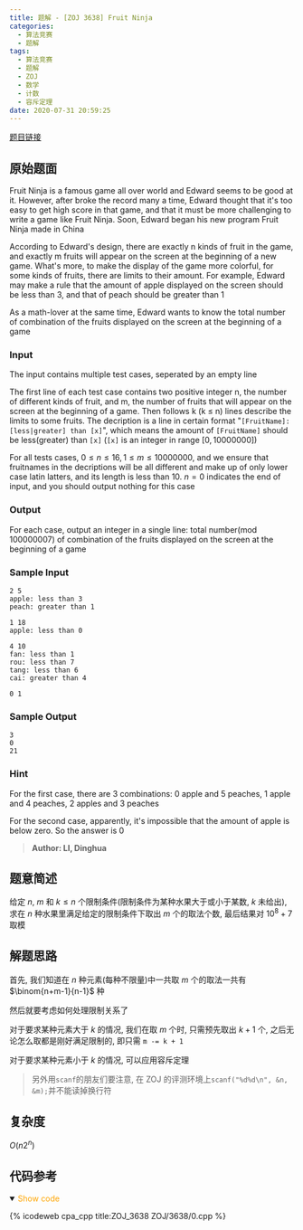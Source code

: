 ```yaml
---
title: 题解 - [ZOJ 3638] Fruit Ninja
categories:
  - 算法竞赛
  - 题解
tags:
  - 算法竞赛
  - 题解
  - ZOJ
  - 数学
  - 计数
  - 容斥定理
date: 2020-07-31 20:59:25
---
```


[题目链接](https://zoj.pintia.cn/problem-sets/91827364500/problems/91827369305)

<!-- more -->

## 原始题面

Fruit Ninja is a famous game all over world and Edward seems to be good at it. However, after broke the record many a time, Edward thought that it's too easy to get high score in that game, and that it must be more challenging to write a game like Fruit Ninja. Soon, Edward began his new program Fruit Ninja made in China

According to Edward's design, there are exactly n kinds of fruit in the game, and exactly m fruits will appear on the screen at the beginning of a new game. What's more, to make the display of the game more colorful, for some kinds of fruits, there are limits to their amount. For example, Edward may make a rule that the amount of apple displayed on the screen should be less than $3$, and that of peach should be greater than $1$

As a math-lover at the same time, Edward wants to know the total number of combination of the fruits displayed on the screen at the beginning of a game

### Input

The input contains multiple test cases, seperated by an empty line

The first line of each test case contains two positive integer n, the number of different kinds of fruit, and m, the number of fruits that will appear on the screen at the beginning of a game. Then follows k (k ≤ n) lines describe the limits to some fruits. The decription is a line in certain format "`[FruitName]: [less|greater] than [x]`", which means the amount of `[FruitName]` should be less(greater) than `[x]` (`[x]` is an integer in range $[0, 10000000]$)

For all tests cases, $0 ≤ n ≤ 16, 1 ≤ m ≤ 10000000$, and we ensure that fruitnames in the decriptions will be all different and make up of only lower case latin latters, and its length is less than $10$. $n = 0$ indicates the end of input, and you should output nothing for this case

### Output

For each case, output an integer in a single line: total number(mod $100000007$) of combination of the fruits displayed on the screen at the beginning of a game

### Sample Input

```input1
2 5
apple: less than 3
peach: greater than 1

1 18
apple: less than 0

4 10
fan: less than 1
rou: less than 7
tang: less than 6
cai: greater than 4

0 1
```

### Sample Output

```output1
3
0
21
```

### Hint

For the first case, there are $3$ combinations: $0$ apple and $5$ peaches, $1$ apple and $4$ peaches, $2$ apples and $3$ peaches

For the second case, apparently, it's impossible that the amount of apple is below zero. So the answer is $0$

> **Author: LI, Dinghua**

## 题意简述

给定 $n$, $m$ 和 $k\leqslant n$ 个限制条件(限制条件为某种水果大于或小于某数, $k$ 未给出), 求在 $n$ 种水果里满足给定的限制条件下取出 $m$ 个的取法个数, 最后结果对 $10^8+7$ 取模

## 解题思路

首先, 我们知道在 $n$ 种元素(每种不限量)中一共取 $m$ 个的取法一共有 $\binom{n+m-1}{n-1}$ 种

然后就要考虑如何处理限制关系了

对于要求某种元素大于 $k$ 的情况, 我们在取 $m$ 个时, 只需预先取出 $k+1$ 个, 之后无论怎么取都是刚好满足限制的, 即只需 `m -= k + 1`

对于要求某种元素小于 $k$ 的情况, 可以应用容斥定理

> 另外用`scanf`的朋友们要注意, 在 ZOJ 的评测环境上`scanf("%d%d\n", &n, &m);`并不能读掉换行符

## 复杂度

$O(n2^n)$

## 代码参考

<details open>
<summary><font color='orange'>Show code</font></summary>

{% icodeweb cpa_cpp title:ZOJ_3638 ZOJ/3638/0.cpp %}

</details>
